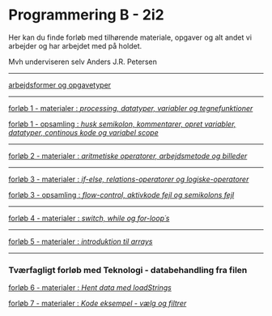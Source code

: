 # Programmering B - 2i2

Her kan du finde forløb med tilhørende materiale, opgaver og alt andet vi arbejder og har arbejdet med på holdet.

Mvh underviseren selv Anders J.R. Petersen

---

[arbejdsformer og opgavetyper](arbejdsformer/arbejdsformer.md)

---

[forløb 1 - materialer : *processing, datatyper, variabler og tegnefunktioner*](forlob1_intro/forlob1.md)

[forløb 1 - opsamling  : *husk semikolon, kommentarer, opret variabler, datatyper, continous kode og variabel scope*](forlob1_intro/forlob1_opsamling.md)

---

[forløb 2 - materialer : *aritmetiske operatorer, arbejdsmetode og billeder*](forlob2_operatorer_og_arbejdsmetode/forlob2_operatorer_og_arbejdsmetode.md)

---

[forløb 3 - materialer : *if-else, relations-operatorer og logiske-operatorer*](forlob3_if_else_logiske_og_relations_operatorer/forlob3.md)

[forløb 3 - opsamling  : *flow-control, aktivkode fejl og semikolons fejl*](forlob3_if_else_logiske_og_relations_operatorer/forlob3_opsamling.md)

---

[forløb 4 - materialer : *switch, while og for-loop´s*](forlob4_switch_while_for_loop/forlob4.md)

---

[forløb 5 - materialer : *introduktion til arrays*](forlob5_arrays/forlob5_arrays.md)

----
### Tværfagligt forløb med Teknologi - databehandling fra filen

[forløb 6 - materialer : *Hent data med loadStrings*](forlob6_loadStrings/forlob6_loadStrings.md)

[forløb 7 - materialer : *Kode eksempel - vælg og filtrer*](forlob7_select_og_filtrer/forlob7_select_og_filtrer.md)
